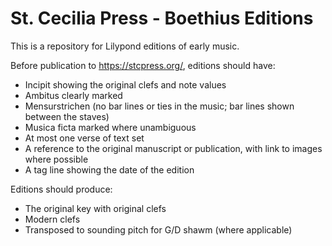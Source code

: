 # St. Cecilia Press - Boethius Editions

This is a repository for Lilypond editions of early music.

Before publication to https://stcpress.org/, editions should have:

* Incipit showing the original clefs and note values
* Ambitus clearly marked
* Mensurstrichen (no bar lines or ties in the music; bar lines shown between the staves)
* Musica ficta marked where unambiguous
* At most one verse of text set
* A reference to the original manuscript or publication, with link to images where possible
* A tag line showing the date of the edition

Editions should produce:

* The original key with original clefs
* Modern clefs
* Transposed to sounding pitch for G/D shawm (where applicable)
